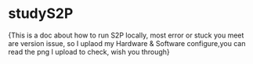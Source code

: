 # studyS2P
{This is a doc about how to run S2P locally, most error or stuck you meet are version issue, so I uplaod my Hardware & Software configure,you can read the png I upload to check, wish you through}
